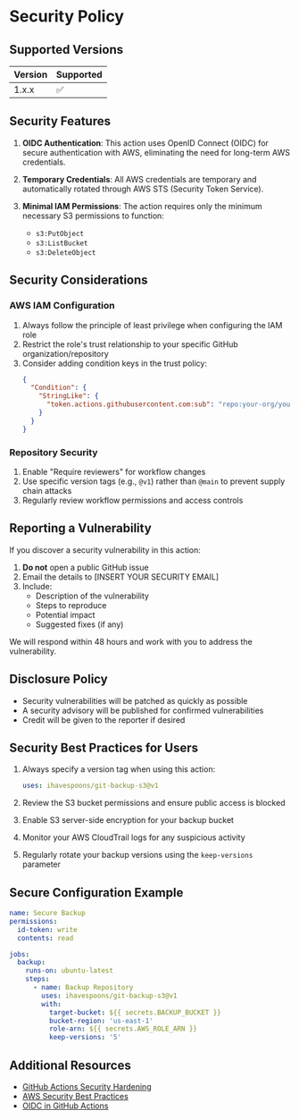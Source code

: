 # Security Policy

## Supported Versions

| Version | Supported          |
| ------- | ------------------ |
| 1.x.x   | :white_check_mark: |

## Security Features

1. **OIDC Authentication**: This action uses OpenID Connect (OIDC) for secure authentication with AWS, eliminating the need for long-term AWS credentials.

2. **Temporary Credentials**: All AWS credentials are temporary and automatically rotated through AWS STS (Security Token Service).

3. **Minimal IAM Permissions**: The action requires only the minimum necessary S3 permissions to function:
   - `s3:PutObject`
   - `s3:ListBucket`
   - `s3:DeleteObject`

## Security Considerations

### AWS IAM Configuration

1. Always follow the principle of least privilege when configuring the IAM role
2. Restrict the role's trust relationship to your specific GitHub organization/repository
3. Consider adding condition keys in the trust policy:
   ```json
   {
     "Condition": {
       "StringLike": {
         "token.actions.githubusercontent.com:sub": "repo:your-org/your-repo:*"
       }
     }
   }
   ```

### Repository Security

1. Enable "Require reviewers" for workflow changes
2. Use specific version tags (e.g., `@v1`) rather than `@main` to prevent supply chain attacks
3. Regularly review workflow permissions and access controls

## Reporting a Vulnerability

If you discover a security vulnerability in this action:

1. **Do not** open a public GitHub issue
2. Email the details to [INSERT YOUR SECURITY EMAIL]
3. Include:
   - Description of the vulnerability
   - Steps to reproduce
   - Potential impact
   - Suggested fixes (if any)

We will respond within 48 hours and work with you to address the vulnerability.

## Disclosure Policy

- Security vulnerabilities will be patched as quickly as possible
- A security advisory will be published for confirmed vulnerabilities
- Credit will be given to the reporter if desired

## Security Best Practices for Users

1. Always specify a version tag when using this action:
   ```yaml
   uses: ihavespoons/git-backup-s3@v1
   ```

2. Review the S3 bucket permissions and ensure public access is blocked

3. Enable S3 server-side encryption for your backup bucket

4. Monitor your AWS CloudTrail logs for any suspicious activity

5. Regularly rotate your backup versions using the `keep-versions` parameter

## Secure Configuration Example

```yaml
name: Secure Backup
permissions:
  id-token: write
  contents: read

jobs:
  backup:
    runs-on: ubuntu-latest
    steps:
      - name: Backup Repository
        uses: ihavespoons/git-backup-s3@v1
        with:
          target-bucket: ${{ secrets.BACKUP_BUCKET }}
          bucket-region: 'us-east-1'
          role-arn: ${{ secrets.AWS_ROLE_ARN }}
          keep-versions: '5'
```

## Additional Resources

- [GitHub Actions Security Hardening](https://docs.github.com/en/actions/security-guides/security-hardening-for-github-actions)
- [AWS Security Best Practices](https://aws.amazon.com/security/security-learning/)
- [OIDC in GitHub Actions](https://docs.github.com/en/actions/deployment/security-hardening-your-deployments/configuring-openid-connect-in-amazon-web-services)